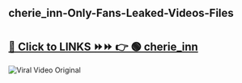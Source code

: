 
 ## cherie_inn-Only-Fans-Leaked-Videos-Files

# <h2><a href="https://mediaupload.pro?cherie_inn">🔗 Click to LINKS ⏩⏩ 👉 🟢 cherie_inn </a></h2>

<a href="https://mediaupload.pro?cherie_inn" rel="nofollow" data-target="animated-image.originalLink"><img src="https://i.ibb.co.com/xMMVF88/686577567.gif" alt="Viral Video Original" style="max-width: 100%; display: inline-block;" data-target="animated-image.originalImage"></a>